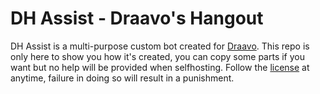 # DH Assist - Draavo's Hangout

DH Assist is a multi-purpose custom bot created for [Draavo](https://draavo.cf).
This repo is only here to show you how it's created, you can copy some parts if you want
but no help will be provided when selfhosting. Follow the [license](https://github.com/DaanGamesDG/draavos-hangout/blob/master/LICENSE) at anytime,
failure in doing so will result in a punishment.
